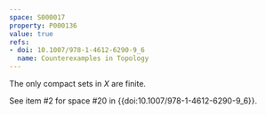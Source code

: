 ```yaml
---
space: S000017
property: P000136
value: true
refs:
- doi: 10.1007/978-1-4612-6290-9_6
  name: Counterexamples in Topology
---
```


The only compact sets in $X$ are finite.

See item #2 for space #20 in {{doi:10.1007/978-1-4612-6290-9_6}}.
